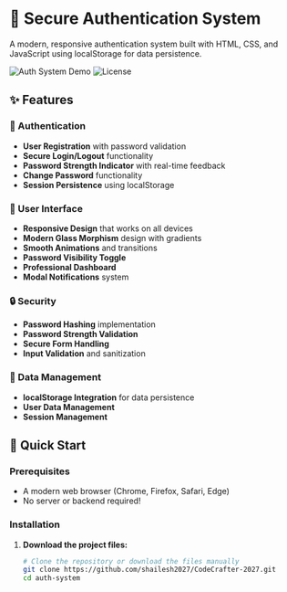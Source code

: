# 🔐 Secure Authentication System

A modern, responsive authentication system built with HTML, CSS, and JavaScript using localStorage for data persistence.

![Auth System Demo](https://img.shields.io/badge/Status-Ready-green)
![License](https://img.shields.io/badge/License-MIT-blue)

## ✨ Features

### 🔐 Authentication
- **User Registration** with password validation
- **Secure Login/Logout** functionality
- **Password Strength Indicator** with real-time feedback
- **Change Password** functionality
- **Session Persistence** using localStorage

### 🎨 User Interface
- **Responsive Design** that works on all devices
- **Modern Glass Morphism** design with gradients
- **Smooth Animations** and transitions
- **Password Visibility Toggle**
- **Professional Dashboard**
- **Modal Notifications** system

### 🔒 Security
- **Password Hashing** implementation
- **Password Strength Validation**
- **Secure Form Handling**
- **Input Validation** and sanitization

### 💾 Data Management
- **localStorage Integration** for data persistence
- **User Data Management**
- **Session Management**

## 🚀 Quick Start

### Prerequisites
- A modern web browser (Chrome, Firefox, Safari, Edge)
- No server or backend required!

### Installation

1. **Download the project files:**
   ```bash
   # Clone the repository or download the files manually
   git clone https://github.com/shailesh2027/CodeCrafter-2027.git
   cd auth-system

   
